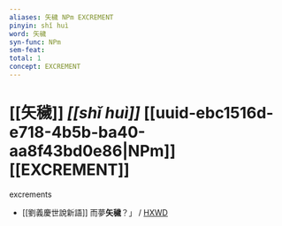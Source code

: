 ```yaml
---
aliases: 矢穢 NPm EXCREMENT
pinyin: shǐ huì
word: 矢穢
syn-func: NPm
sem-feat: 
total: 1
concept: EXCREMENT 
---
```

# [[矢穢]] *[[shǐ huì]]*  [[uuid-ebc1516d-e718-4b5b-ba40-aa8f43bd0e86|NPm]] [[EXCREMENT]]
excrements
 - [[劉義慶世說新語]] 而夢**矢穢**？」
                     / [HXWD](https://hxwd.org/textview.html?location=KR3l0002_tls_004-49a.6)